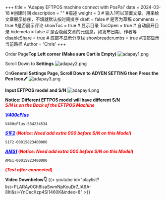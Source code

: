 +++
title = 'Adapay EFTPOS machine connect with PosPal'
date = 2024-03-18 #创建时间
description = "" #描述
weight = 3 # 输入1可以顶置文章，用来给文章展示排序，不填就默认按时间排序
draft = false # 是否为草稿
comments = true #是否展示评论
showToc = true # 显示目录
TocOpen = true # 自动展开目录
hidemeta = false # 是否隐藏文章的元信息，如发布日期、作者等
disableShare = true # 底部不显示分享栏
showbreadcrumbs = true #顶部显示当前路径
Author = 'Chris'
+++

Order Page**Top Left corner (Make sure Cart is Empty)**
![adapay1.png](/img/adapay1.png)

Scroll Down to **Settings**
![adapay2.png](/img/adapay2.png)

On**General Settings Page, Scroll Down to ADYEN SETTING then Press the Pen Icon🖊** 
![adapay3.png](/img/adapay3.png)


**Input EFTPOS model and S/N**
![adapay4.png](/img/adapay4.png)

**Notice: Different EFTPOS model will have different S/N <br>
<span style="color: red">_S/N is on the Back of the EFTPOS Machine_</span>**

**<span style="color: blue">_<u>V400cPlus</u>_</span>**
```
V400cPlus-534234534
```

**<span style="color: blue">_<u>S1F2</u>_</span> <span style="color: red"> (_Notice: Need add extra 000 before S/N on this Model_)</span>**
```
S1F2-00015823400000
```


**<span style="color: blue">_<u>AMS1</u>_</span> <span style="color: red"> (_Notice: Need add extra 000 before S/N on this Model_)</span>**
```
AMS1-00015823400000
```


**<span style="color: red"> (_Test after connected_)</span>**

**Video Downbelow👇**
{{< youtube id="playlist?list=PLARAy0Gh8lsaSwmNpKouDr7_lA6A-8Itl&si=YnCecXzp4SI1460K&index=8" >}}
